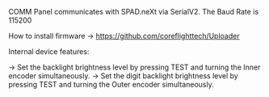 
COMM Panel communicates with SPAD.neXt via SerialV2. The Baud Rate is 115200

How to install firmware -> https://github.com/coreflighttech/Uploader

Internal device features:

 -> Set the backlight brightness level by pressing TEST and turning the Inner encoder simultaneously.
 -> Set the digit backlight brightness level by pressing TEST and turning the Outer encoder simultaneously.
 

 
